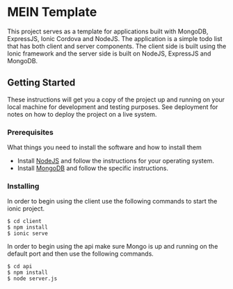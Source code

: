 # MEIN Template

This project serves as a template for applications built with MongoDB, ExpressJS, Ionic Cordova and NodeJS. The application is a simple todo list that has both client and server components. The client side is built using the Ionic framework and the server side is built on NodeJS, ExpressJS and MongoDB.

## Getting Started

These instructions will get you a copy of the project up and running on your local machine for development and testing purposes. See deployment for notes on how to deploy the project on a live system.

### Prerequisites

What things you need to install the software and how to install them

- Install [NodeJS](https://nodejs.org/en/download/) and follow the instructions for your operating system.
- Install [MongoDB](https://www.mongodb.com/download-center#community) and follow the specific instructions.

### Installing

In order to begin using the client use the following commands to start the ionic project.
```
$ cd client
$ npm install
$ ionic serve
```

In order to begin using the api make sure Mongo is up and running on the default port and then use the following commands.

```
$ cd api
$ npm install
$ node server.js
```
